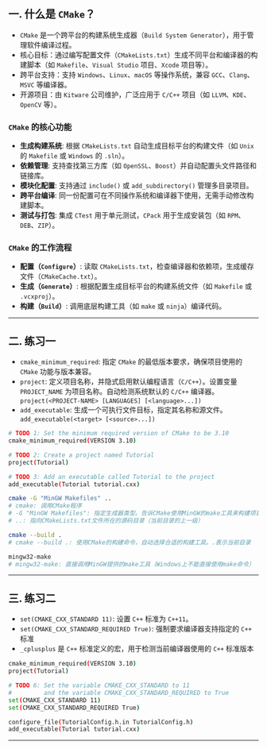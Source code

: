 ## 一. 什么是 `CMake`？
- `CMake` 是一个跨平台的构建系统生成器（`Build System Generator`），用于管理软件编译过程。
- 核心目标：通过编写配置文件（`CMakeLists.txt`）生成不同平台和编译器的构建脚本（如 `Makefile`、`Visual Studio` 项目、`Xcode` 项目等）。
- 跨平台支持：支持 `Windows`、`Linux`、`macOS` 等操作系统，兼容 `GCC`、`Clang`、`MSVC` 等编译器。
- 开源项目：由 `Kitware` 公司维护，广泛应用于 `C/C++` 项目（如 `LLVM`、`KDE`、`OpenCV` 等）。

### `CMake` 的核心功能
- **生成构建系统**: 根据 `CMakeLists.txt` 自动生成目标平台的构建文件（如 `Unix` 的 `Makefile` 或 `Windows` 的 `.sln`）。
- **依赖管理**: 支持查找第三方库（如 `OpenSSL`、`Boost`）并自动配置头文件路径和链接库。
- **模块化配置**: 支持通过 `include()` 或 `add_subdirectory()` 管理多目录项目。
- **跨平台编译**: 同一份配置可在不同操作系统和编译器下使用，无需手动修改构建脚本。
- **测试与打包**: 集成 `CTest` 用于单元测试，`CPack` 用于生成安装包（如 `RPM`、`DEB`、`ZIP`）。

### `CMake` 的工作流程
- **配置（`Configure`）**: 读取 `CMakeLists.txt`，检查编译器和依赖项，生成缓存文件（`CMakeCache.txt`）。
- **生成（`Generate`）**: 根据配置生成目标平台的构建系统文件（如 `Makefile` 或 `.vcxproj`）。
- **构建（`Build`）**: 调用底层构建工具（如 `make` 或 `ninja`）编译代码。

---

## 二. 练习一

- `cmake_minimum_required`: 指定 `CMake` 的最低版本要求，确保项目使用的 `CMake` 功能与版本兼容。
- `project`: 定义项目名称，并隐式启用默认编程语言（`C/C++`）。设置变量 `PROJECT_NAME` 为项目名称。自动检测系统默认的 `C/C++` 编译器。`project(<PROJECT-NAME> [LANGUAGES] [<language>...])`
- `add_executable`: 生成一个可执行文件目标，指定其名称和源文件。`add_executable(<target> [<source>...])`

```bash
# TODO 1: Set the minimum required version of CMake to be 3.10
cmake_minimum_required(VERSION 3.10)

# TODO 2: Create a project named Tutorial
project(Tutorial)

# TODO 3: Add an executable called Tutorial to the project
add_executable(Tutorial tutorial.cxx)
```

```bash
cmake -G "MinGW Makefiles" ..
# cmake: 调用CMake程序
# -G "MinGW Makefiles": 指定生成器类型。告诉CMake使用MinGW的make工具来构建项目
# ..: 指向CMakeLists.txt文件所在的源码目录（当前目录的上一级）

cmake --build .
# cmake --build .: 使用CMake的构建命令，自动选择合适的构建工具。.表示当前目录

mingw32-make
# mingw32-make: 直接调用MinGW提供的make工具（Windows上不能直接使用make命令）
```
---

## 三. 练习二
- `set(CMAKE_CXX_STANDARD 11)`: 设置 `C++` 标准为 `C++11`。
- `set(CMAKE_CXX_STANDARD_REQUIRED True)`: 强制要求编译器支持指定的 `C++` 标准
- `_cplusplus` 是 `C++` 标准定义的宏，用于检测当前编译器使用的 `C++` 标准版本

```bash
cmake_minimum_required(VERSION 3.10)
project(Tutorial)

# TODO 6: Set the variable CMAKE_CXX_STANDARD to 11
#         and the variable CMAKE_CXX_STANDARD_REQUIRED to True
set(CMAKE_CXX_STANDARD 11)
set(CMAKE_CXX_STANDARD_REQUIRED True)

configure_file(TutorialConfig.h.in TutorialConfig.h)
add_executable(Tutorial tutorial.cxx)
```
---
